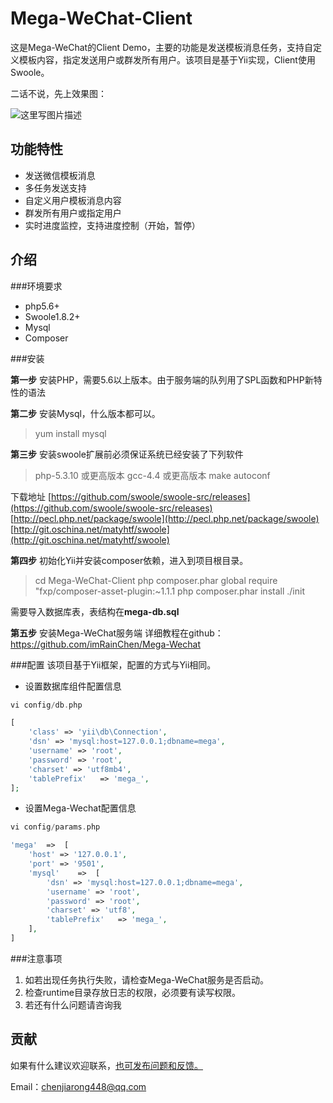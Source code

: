 Mega-WeChat-Client
==========
这是Mega-WeChat的Client Demo，主要的功能是发送模板消息任务，支持自定义模板内容，指定发送用户或群发所有用户。该项目是基于Yii实现，Client使用Swoole。

二话不说，先上效果图：

![这里写图片描述](https://note.youdao.com/yws/api/personal/file/WEB436c8ffaecd9e873feb8f7cfff03ffa2?method=download&shareKey=6be71e4741189afb23fb65f81645fa29)

功能特性
----------
 - 发送微信模板消息
 - 多任务发送支持
 - 自定义用户模板消息内容
 - 群发所有用户或指定用户
 - 实时进度监控，支持进度控制（开始，暂停）

介绍
----------

###环境要求
 - php5.6+
 - Swoole1.8.2+
 - Mysql
 - Composer

###安装

**第一步**
安装PHP，需要5.6以上版本。由于服务端的队列用了SPL函数和PHP新特性的语法

**第二步**
安装Mysql，什么版本都可以。

> yum install mysql


**第三步**
安装swoole扩展前必须保证系统已经安装了下列软件

> php-5.3.10 或更高版本
> gcc-4.4 或更高版本
> make
> autoconf 

下载地址
[https://github.com/swoole/swoole-src/releases](https://github.com/swoole/swoole-src/releases)
[http://pecl.php.net/package/swoole](http://pecl.php.net/package/swoole)
[http://git.oschina.net/matyhtf/swoole](http://git.oschina.net/matyhtf/swoole)

**第四步**
初始化Yii并安装composer依赖，进入到项目根目录。

> cd Mega-WeChat-Client
> php composer.phar global require "fxp/composer-asset-plugin:~1.1.1
> php composer.phar install
> ./init

需要导入数据库表，表结构在**mega-db.sql**

**第五步**
安装Mega-WeChat服务端
详细教程在github：https://github.com/imRainChen/Mega-Wechat

###配置
该项目基于Yii框架，配置的方式与Yii相同。

* 设置数据库组件配置信息

```php
vi config/db.php

[
    'class' => 'yii\db\Connection',
    'dsn' => 'mysql:host=127.0.0.1;dbname=mega',
    'username' => 'root',
    'password' => 'root',
    'charset' => 'utf8mb4',
    'tablePrefix'   => 'mega_',
];
```

* 设置Mega-Wechat配置信息

```php
vi config/params.php

'mega'  =>  [
    'host' => '127.0.0.1',
    'port' => '9501',
    'mysql'    =>  [
        'dsn' => 'mysql:host=127.0.0.1;dbname=mega',
        'username' => 'root',
        'password' => 'root',
        'charset' => 'utf8',
        'tablePrefix'   => 'mega_',
    ],
]
```

###注意事项

 1. 如若出现任务执行失败，请检查Mega-WeChat服务是否启动。
 2. 检查runtime目录存放日志的权限，必须要有读写权限。
 3. 若还有什么问题请咨询我

贡献
----------
如果有什么建议欢迎联系，[也可发布问题和反馈。](https://github.com/imRainChen/Mega-Wechat/issues)

Email：chenjiarong448@qq.com
